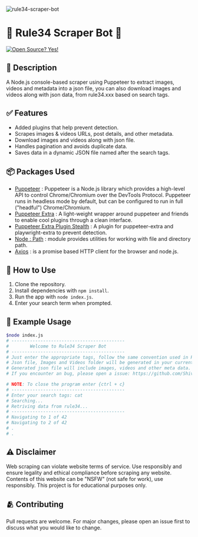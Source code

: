 ![rule34-scraper-bot](https://github.com/Shivam171/rule34-scraper-bot/assets/66107248/5edb6829-804d-45f3-8887-2d1bec080682)

# 🔞 Rule34 Scraper Bot 🤖

[![Open Source? Yes!](https://badgen.net/badge/Open%20Source%20%3F/Yes%21/blue?icon=github)]()

## 📃 Description

A Node.js console-based scraper using Puppeteer to extract images, videos and metadata into a json file, you can also download images and videos along with json data, from rule34.xxx based on search tags.

## ✅ Features

- Added plugins that help prevent detection.
- Scrapes images & videos URLs, post details, and other metadata.
- Download images and videos along with json file.
- Handles pagination and avoids duplicate data.
- Saves data in a dynamic JSON file named after the search tags.

## 📦 Packages Used

- [Puppeteer](https://pptr.dev/) : Puppeteer is a Node.js library which provides a high-level API to control Chrome/Chromium over the DevTools Protocol. Puppeteer runs in headless mode by default, but can be configured to run in full ("headful") Chrome/Chromium.
- [Puppeteer Extra](https://www.npmjs.com/package/puppeteer-extra) : A light-weight wrapper around puppeteer and friends to enable cool plugins through a clean interface.
- [Puppeteer Extra Plugin Stealth](https://www.npmjs.com/package/puppeteer-extra-plugin-stealth) : A plugin for puppeteer-extra and playwright-extra to prevent detection.
- [Node : Path](https://nodejs.org/api/path.html) : module provides utilities for working with file and directory path.
- [Axios](https://www.npmjs.com/package/axios) : is a promise based HTTP client for the browser and node.js.

## 🤔 How to Use

1. Clone the repository.
2. Install dependencies with `npm install`.
3. Run the app with `node index.js`.
4. Enter your search term when prompted.

## 🫡 Example Usage

```bash
$node index.js
# -------------------------------------------
#        Welcome to Rule34 Scraper Bot
# -------------------------------------------
# Just enter the appropriate tags, follow the same convention used in Rule34.
# Json file, Images and Videos folder will be generated in your current path.
# Generated json file will include images, videos and other meta data.
# If you encounter an bug, please open a issue: https://github.com/Shivam171/rule34-scraper-bot

# NOTE: To close the program enter {ctrl + c}
# -------------------------------------------
# Enter your search tags: cat
# Searching...
# Retriving data from rule34...
# -------------------------------------------
# Navigating to 1 of 42
# Navigating to 2 of 42
# .
# .
```

## ⚠️ Disclaimer

Web scraping can violate website terms of service. Use responsibly and ensure legality and ethical compliance before scraping any website. Contents of this website can be "NSFW" (not safe for work), use responsibly. This project is for educational purposes only.

## 🫂 Contributing

Pull requests are welcome. For major changes, please open an issue first to discuss what you would like to change.
